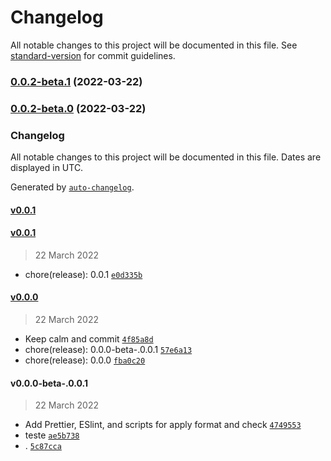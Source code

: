 # Changelog

All notable changes to this project will be documented in this file. See [standard-version](https://github.com/conventional-changelog/standard-version) for commit guidelines.

### [0.0.2-beta.1](https://github.com/mokkapps/changelog-generator-demo/compare/v0.0.2-beta.0...v0.0.2-beta.1) (2022-03-22)

### [0.0.2-beta.0](https://github.com/mokkapps/changelog-generator-demo/compare/v0.0.1...v0.0.2-beta.0) (2022-03-22)

### Changelog

All notable changes to this project will be documented in this file. Dates are displayed in UTC.

Generated by [`auto-changelog`](https://github.com/CookPete/auto-changelog).

#### [v0.0.1](https://github.com/rogerioyokoi/future_api/compare/v0.0.1...v0.0.1)

#### [v0.0.1](https://github.com/rogerioyokoi/future_api/compare/v0.0.0...v0.0.1)

> 22 March 2022

- chore(release): 0.0.1 [`e0d335b`](https://github.com/rogerioyokoi/future_api/commit/e0d335b486ac4eb345f1229cc75ebd97e7ab2054)

#### [v0.0.0](https://github.com/rogerioyokoi/future_api/compare/v0.0.0-beta-.0.0.1...v0.0.0)

> 22 March 2022

- Keep calm and commit [`4f85a8d`](https://github.com/rogerioyokoi/future_api/commit/4f85a8d25e45d77fd7a787caf13cc578fe579558)
- chore(release): 0.0.0-beta-.0.0.1 [`57e6a13`](https://github.com/rogerioyokoi/future_api/commit/57e6a134228f8ca2690d999f12c8cafd2e6e02b1)
- chore(release): 0.0.0 [`fba0c20`](https://github.com/rogerioyokoi/future_api/commit/fba0c20ea4095f2ad02d2e23316a411052e1a7be)

#### v0.0.0-beta-.0.0.1

> 22 March 2022

- Add Prettier, ESlint, and scripts for apply format and check [`4749553`](https://github.com/rogerioyokoi/future_api/commit/474955311753e5d60f690f49a6c506be418472b8)
- teste [`ae5b738`](https://github.com/rogerioyokoi/future_api/commit/ae5b738225a48c3069922688d93cddb54c5ffcfa)
- . [`5c87cca`](https://github.com/rogerioyokoi/future_api/commit/5c87cca19407bcdc0885bf93f791518424b21cc0)
